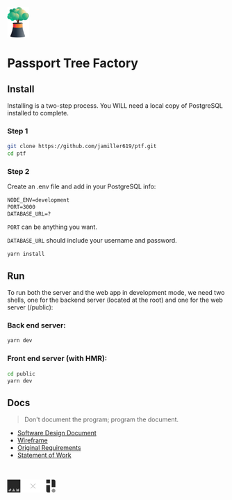 <img src="public/assets/logo.svg" width="10%" style="background-color:transparent" />

# Passport Tree Factory

## Install

Installing is a two-step process. You WILL need a local copy
of PostgreSQL installed to complete.

### Step 1

```bash
git clone https://github.com/jamiller619/ptf.git
cd ptf
```

### Step 2

Create an .env file and add in your PostgreSQL info:

```
NODE_ENV=development
PORT=3000
DATABASE_URL=?
```

`PORT` can be anything you want.

`DATABASE_URL` should include your username and password.

```bash
yarn install
```

## Run

To run both the server and the web app in development mode,
we need two shells, one for the backend server (located at
the root) and one for the web server (/public):

### Back end server:

```bash
yarn dev
```

### Front end server (with HMR):

```bash
cd public
yarn dev
```

## Docs

> Don't document the program; program the document.

- [Software Design Document](docs/SDD.md)
- [Wireframe](docs/wireframe.pdf)
- [Original Requirements](docs/requirements.md)
- [Statement of Work](docs/SOW.md)

<br>
<br>
<img src="public/assets/vs.svg" width="22%" style="background-color:transparent" />
